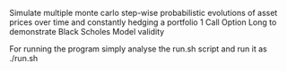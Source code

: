 Simulate multiple monte carlo step-wise probabilistic evolutions of asset prices over time and constantly hedging a portfolio 1 Call Option Long to demonstrate Black Scholes Model validity

For running the program simply analyse the run.sh script and run it as ./run.sh
